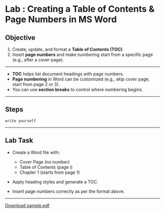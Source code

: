 # Lab : Creating a Table of Contents & Page Numbers in MS Word  

## Objective  
1. Create, update, and format a **Table of Contents (TOC)**.  
2. Insert **page numbers** and make numbering start from a specific page (e.g., after a cover page).  

---

- **TOC** helps list document headings with page numbers.  
- **Page numbering** in Word can be customized (e.g., skip cover page, start from page 2 or 3).  
- You can use **section breaks** to control where numbering begins.  

---

## Steps

```
write yourself
``` 

---

## Lab Task  

- Create a Word file with:  
  - Cover Page (no number)  
  - Table of Contents (page i)  
  - Chapter 1 (starts from page 1)  

- Apply heading styles and generate a TOC.  

- Insert page numbers correctly as per the format above.  

---

[Download sample.pdf](sample.pdf)
